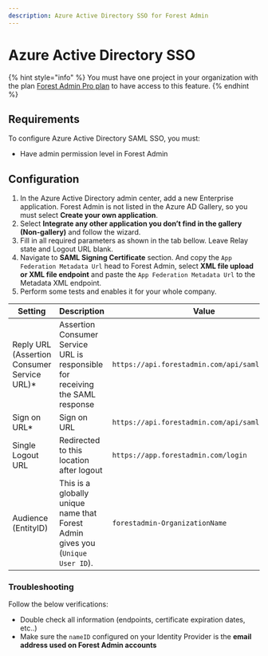 ```yaml
---
description: Azure Active Directory SSO for Forest Admin
---
```


# Azure Active Directory SSO

{% hint style="info" %}
You must have one project in your organization with the plan [Forest Admin Pro plan](https://www.forestadmin.com/pricing/) to have access to this feature.
{% endhint %}

## Requirements

To configure Azure Active Directory SAML SSO, you must:

- Have admin permission level in Forest Admin

## Configuration
1. In the Azure Active Directory admin center, add a new Enterprise application. Forest Admin is not listed in the Azure AD Gallery, so you must select **Create your own application**.
2. Select **Integrate any other application you don’t find in the gallery (Non-gallery)** and follow the wizard.
3. Fill in all required parameters as shown in the tab bellow. Leave Relay state and Logout URL blank.
4. Navigate to **SAML Signing Certificate** section. And copy the `App Federation Metadata Url` head to Forest Admin, select **XML file upload or XML file endpoint** and paste the `App Federation Metadata Url` to the Metadata XML endpoint.
5. Perform some tests and enables it for your whole company.


| Setting | Description | Value |
| --- | --- | --- |
| Reply URL (Assertion Consumer Service URL)* | Assertion Consumer Service URL is responsible for receiving the SAML response | `https://api.forestadmin.com/api/saml/callback` |
| Sign on URL* | Sign on URL | `https://api.forestadmin.com/api/saml/callback` |
| Single Logout URL | Redirected to this location after logout | `https://app.forestadmin.com/login` |
| Audience (EntityID) | This is a globally unique name that Forest Admin gives you (`Unique User ID`). | `forestadmin-OrganizationName` |

### Troubleshooting

Follow the below verifications:

* Double check all information (endpoints, certificate expiration dates, etc..)
* Make sure the `nameID` configured on your Identity Provider is the **email address used on Forest Admin accounts**
